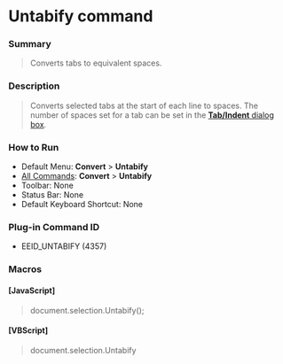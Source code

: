 # Untabify command

### Summary

> Converts tabs to equivalent spaces.

### Description

> Converts selected tabs at the start of each line to spaces. The
> number of spaces set for a tab
> can be set in the [**Tab/Indent** dialog box](../../dlg/properties/general/indent/index).

### How to Run

- Default Menu: **Convert** \> **Untabify**
- [All Commands](../tools/all_commands): **Convert** \> **Untabify**
- Toolbar: None
- Status Bar: None
- Default Keyboard Shortcut: None

### Plug-in Command ID

- EEID\_UNTABIFY (4357)

### Macros

#### \[JavaScript\]

> document.selection.Untabify();

#### \[VBScript\]

> document.selection.Untabify
